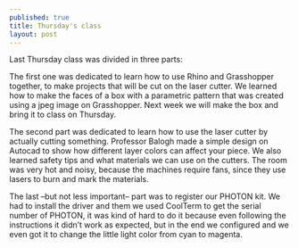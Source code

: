```yaml
---
published: true
title: Thursday's class
layout: post
---
```

Last Thursday class was divided in three parts:


The first one was dedicated to learn how to use Rhino and Grasshopper together, to make projects that will be cut on the laser cutter. We learned how to make the faces of a box with a parametric pattern that was created using a jpeg image on Grasshopper. Next week we will make the box and bring it to class on Thursday.



The second part was dedicated to learn how to use the laser cutter by actually cutting something. Professor Balogh made a simple design on Autocad to show how different layer colors can affect your piece. We also learned safety tips and what materials we can use on the cutters. The room was very hot and noisy, because the machines require fans, since they use lasers to burn and mark the materials.



The last –but not less important– part was to register our PHOTON kit. We had to install the driver and them we used CoolTerm to get the serial number of PHOTON, it was kind of hard to do it because even following the instructions it didn’t work as expected, but in the end we configured and we even got it to change the little light color from cyan to magenta.
